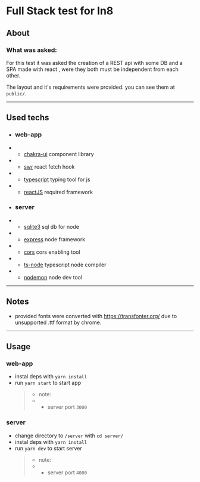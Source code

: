 # Full Stack test for In8

## About

### What was asked:

For this test it was asked the creation of a REST api with some DB and a SPA made with react , were they both must be independent from each other.

The layout and it's requirements were provided. you can see them at `public/`.

---

## Used techs

- ### web-app

- - [chakra-ui](https://chakra-ui.com/) component library
- - [swr](https://swr.vercel.app/) react fetch hook
- - [typescript](https://www.typescriptlang.org/docs/handbook/react.html) typing tool for js
- - [reactJS](https://reactjs.org/) required framework

- ### server

- - [sqlite3](https://www.npmjs.com/package/sqlite3) sql db for node
- - [express](https://expressjs.com/) node framework
- - [cors](https://www.npmjs.com/package/cors) cors enabling tool
- - [ts-node](https://www.npmjs.com/package/ts-node) typescript node compiler
- - [nodemon](https://www.npmjs.com/package/nodemon) node dev tool

---

## Notes

- provided fonts were converted with https://transfonter.org/ due to unsupported .ttf format by chrome.

---

## Usage

### web-app

- instal deps with `yarn install`
- run `yarn start` to start app
  > - note:
  > - - server port `3000`

### server

- change directory to `/server` with `cd server/`
- instal deps with `yarn install`
- run `yarn dev` to start server
  > - note:
  > - - server port `4000`

